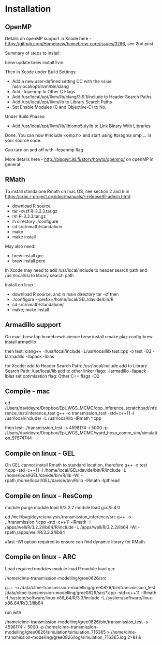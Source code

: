 Installation
============

OpenMP
------

Details on openMP support in Xcode here - https://github.com/Homebrew/homebrew-core/issues/3266, see 2nd post

Summary of steps to install:

brew update
brew install llvm

Then in Xcode under Build Settings:

* Add a new user-defined setting CC with the value /usr/local/opt/llvm/bin/clang
* Add -fopenmp to Other C Flags
* Add /usr/local/opt/llvm/lib/clang/3.9.1/include to Header Search Paths
* Add /usr/local/opt/llvm/lib to Library Search Paths
* Set Enable Modules (C and Objective-C) to No.

Under Build Phases:

* Add /usr/local/opt/llvm/lib/libiomp5.dylib to Link Binary With Libraries

Done. You can now #include <omp.h> and start using #pragma omp ... in your source code.

Can turn on and off with -fopenmp flag

More details here - http://bisqwit.iki.fi/story/howto/openmp/ on openMP in general


RMath
-----

To install standalone Rmath on mac OS, see section 2 and 9 in https://cran.r-project.org/doc/manuals/r-release/R-admin.html:

* download R source
* tar -xvzf R-3.3.3.tar.gz
* rm R-3.3.3.tar.gz
* in directory ./configure
* cd src/nmath/standalone
* make
* make install

May also need:

* brew install gcc
* brew install pcre

In Xcode may need to add /usr/local/include to header search path and /usr/local/lib to library search path


Install on linux:

* download R source, and in main directory tar -xf then
* ./configure --prefix=/home/local/GEL/davide/bin/R
* cd src/nmath/standalone/
* make; make install


Armadillo support
-----------------

On mac:
brew tap homebrew/science
brew install cmake pkg-config
brew install armadillo

then test:
clang++ -I/usr/local/include -L/usr/local/lib test.cpp -o test -O2 -larmadillo -llapack -lblas

for Xcode:
add to Header Search Path: /usr/local/include
add to Library Search Path: /usr/local/lib
add to other linker flags: -larmadillo -llapack -lblas
set optimisation flag: Other C++ flags -O2


Compile - mac
-------------
cd /Users/davideyre/Dropbox/Epi_WGS_MCMC/cpp_inference_scratchpad/inference_test/inference_test
g++ -o transmission_test -std=c++11 -I /usr/local/include/ -L /usr/local/lib -lRmath *.cpp

then test:
./transmission_test -s 4598174 -i 5000 -p /Users/davideyre/Dropbox/Epi_WGS_MCMC/ward_hosp_comm_sim/simulation_97674744

Compile on linux - GEL
----------------------

On GEL cannot install Rmath to standard location, therefore
g++ -o test *.cpp -std=c++11 -I /home/local/GEL/davide/bin/R/include -L /home/local/GEL/davide/bin/R/lib -Wl,-rpath,/home/local/GEL/davide/bin/R/lib -lRmath -lpthread

Compile on linux - ResComp
----------------------

module purge
module load R/3.2.2
module load gcc/5.4.0

cd /well/bag/deyre/analysis/transmission_inference/src
g++ -o ../transmission *.cpp -std=c++11 -lRmath -I /apps/well/R/3.2.2/lib64/R/include -L /apps/well/R/3.2.2/lib64 -Wl,-rpath,/apps/well/R/3.2.2/lib64

#last -Wl option required to ensure can find dynamic library for RMath

Compile on linux - ARC
----------------------

Load required modules
module load R
module load gcc

/home/clme-transmission-modelling/gree0826/src

g++ -o /data/clme-transmission-modelling/gree0826/bin/transmission_test /data/clme-transmission-modelling/gree0826/src/*.cpp -std=c++11 -lRmath -I /system/software/linux-x86_64/R/3.3/include -L /system/software/linux-x86_64/R/3.3/lib64

run with

/home/clme-transmission-modelling/gree0826/bin/transmission_test -s 4598174 -i 5000 -p /home/clme-transmission-modelling/gree0826/simulation/simulation_716365 > /home/clme-transmission-modelling/gree0826/log/simulation_716365.log 2>&1 &



